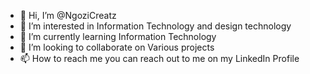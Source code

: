 - 👋 Hi, I’m @NgoziCreatz
- 👀 I’m interested in Information Technology and design technology
- 🌱 I’m currently learning Information Technology
- 💞️ I’m looking to collaborate on Various projects 
- 📫 How to reach me  you can reach out to me on my LinkedIn Profile

<!---
NgoziCreatz/NgoziCreatz is a ✨ special ✨ repository because its `README.md` (this file) appears on your GitHub profile.
You can click the Preview link to take a look at your changes.
--->
